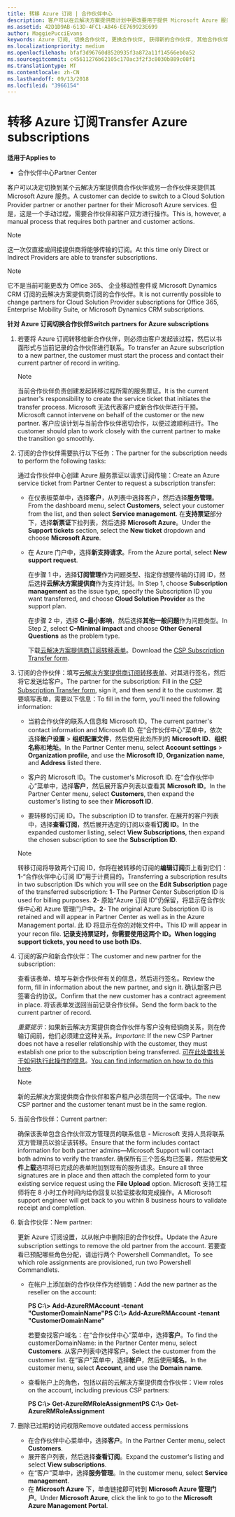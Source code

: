 ```yaml
---
title: 转移 Azure 订阅 | 合作伙伴中心
description: 客户可以在云解决方案提供商计划中更改要用于提供 Microsoft Azure 服务的合作伙伴。 但是，这是一个手动过程，需要合作伙伴和客户双方进行操作。
ms.assetid: 42D1D9AB-613D-4FC1-A846-EE769923E699
author: MaggiePucciEvans
keywords: Azure 订阅, 切换合作伙伴, 更换合作伙伴, 获得新的合作伙伴, 其他合作伙伴
ms.localizationpriority: medium
ms.openlocfilehash: bfaf3d96760d8520935f3a872a11f14566eb0a52
ms.sourcegitcommit: c45611276b62105c170ac3f2f3c8030b889c08f1
ms.translationtype: MT
ms.contentlocale: zh-CN
ms.lasthandoff: 09/13/2018
ms.locfileid: "3966154"
---
```

# <a name="transfer-azure-subscriptions"></a><span data-ttu-id="0df17-105">转移 Azure 订阅</span><span class="sxs-lookup"><span data-stu-id="0df17-105">Transfer Azure subscriptions</span></span> 

**<span data-ttu-id="0df17-106">适用于</span><span class="sxs-lookup"><span data-stu-id="0df17-106">Applies to</span></span>**

-  <span data-ttu-id="0df17-107">合作伙伴中心</span><span class="sxs-lookup"><span data-stu-id="0df17-107">Partner Center</span></span>

<span data-ttu-id="0df17-108">客户可以决定切换到某个云解决方案提供商合作伙伴或另一合作伙伴来提供其 Microsoft Azure 服务。</span><span class="sxs-lookup"><span data-stu-id="0df17-108">A customer can decide to switch to a Cloud Solution Provider partner or another partner for their Microsoft Azure services.</span></span> <span data-ttu-id="0df17-109">但是，这是一个手动过程，需要合作伙伴和客户双方进行操作。</span><span class="sxs-lookup"><span data-stu-id="0df17-109">This is, however, a manual process that requires both partner and customer actions.</span></span>

>[!Note]  
><span data-ttu-id="0df17-110">这一次仅直接或间接提供商将能够传输的订阅。</span><span class="sxs-lookup"><span data-stu-id="0df17-110">At this time only Direct or Indirect Providers are able to transfer subscriptions.</span></span>

>[!Note] 
><span data-ttu-id="0df17-111">它不是当前可能更改为 Office 365、 企业移动性套件或 Microsoft Dynamics CRM 订阅的云解决方案提供商订阅的合作伙伴。</span><span class="sxs-lookup"><span data-stu-id="0df17-111">It is not currently possible to change partners for Cloud Solution Provider subscriptions for Office 365, Enterprise Mobility Suite, or Microsoft Dynamics CRM subscriptions.</span></span>



**<span data-ttu-id="0df17-112">针对 Azure 订阅切换合作伙伴</span><span class="sxs-lookup"><span data-stu-id="0df17-112">Switch partners for Azure subscriptions</span></span>**

1.  <span data-ttu-id="0df17-113">若要将 Azure 订阅转移给新合作伙伴，则必须由客户发起该过程，然后以书面形式与当前记录的合作伙伴进行联系。</span><span class="sxs-lookup"><span data-stu-id="0df17-113">To transfer an Azure subscription to a new partner, the customer must start the process and contact their current partner of record in writing.</span></span> 

    >[!Note]
    ><span data-ttu-id="0df17-114">当前合作伙伴负责创建发起转移过程所需的服务票证。</span><span class="sxs-lookup"><span data-stu-id="0df17-114">It is the current partner's responsibility to create the service ticket that initiates the transfer process.</span></span> <span data-ttu-id="0df17-115">Microsoft 无法代表客户或新合作伙伴进行干预。</span><span class="sxs-lookup"><span data-stu-id="0df17-115">Microsoft cannot intervene on behalf of the customer or the new partner.</span></span> <span data-ttu-id="0df17-116">客户应该计划与当前合作伙伴密切合作，以便过渡顺利进行。</span><span class="sxs-lookup"><span data-stu-id="0df17-116">The customer should plan to work closely with the current partner to make the transition go smoothly.</span></span>

2.  <span data-ttu-id="0df17-117">订阅的合作伙伴需要执行以下任务：</span><span class="sxs-lookup"><span data-stu-id="0df17-117">The partner for the subscription needs to perform the following tasks:</span></span>

    <span data-ttu-id="0df17-118">通过合作伙伴中心创建 Azure 服务票证以请求订阅传输：</span><span class="sxs-lookup"><span data-stu-id="0df17-118">Create an Azure service ticket from Partner Center to request a subscription transfer:</span></span>

    -   <span data-ttu-id="0df17-119">在仪表板菜单中，选择**客户**，从列表中选择客户，然后选择**服务管理**。</span><span class="sxs-lookup"><span data-stu-id="0df17-119">From the dashboard menu, select **Customers**, select your customer from the list, and then select **Service management**.</span></span> <span data-ttu-id="0df17-120">在**支持票证**部分下，选择**新票证**下拉列表，然后选择 **Microsoft Azure**。</span><span class="sxs-lookup"><span data-stu-id="0df17-120">Under the **Support tickets** section, select the **New ticket** dropdown and choose **Microsoft Azure**.</span></span>

    -   <span data-ttu-id="0df17-121">在 Azure 门户中，选择**新支持请求**。</span><span class="sxs-lookup"><span data-stu-id="0df17-121">From the Azure portal, select **New support request**.</span></span>

        <span data-ttu-id="0df17-122">在步骤 1 中，选择**订阅管理**作为问题类型、指定你想要传输的订阅 ID，然后选择**云解决方案提供商**作为支持计划。</span><span class="sxs-lookup"><span data-stu-id="0df17-122">In Step 1, choose **Subscription management** as the issue type, specify the Subscription ID you want transferred, and choose **Cloud Solution Provider** as the support plan.</span></span>

        <span data-ttu-id="0df17-123">在步骤 2 中，选择 **C–最小影响**，然后选择**其他一般问题**作为问题类型。</span><span class="sxs-lookup"><span data-stu-id="0df17-123">In Step 2, select **C–Minimal impact** and choose **Other General Questions** as the problem type.</span></span>

        <span data-ttu-id="0df17-124">下载[云解决方案提供商订阅转移表单](https://assets.windowsphone.com/5222c408-e546-4e01-b72a-2ec7d4c43d57/CSP_Subscription_Transfer_Form_Azure_InvariantCulture_Default.zip)。</span><span class="sxs-lookup"><span data-stu-id="0df17-124">Download the [CSP Subscription Transfer form](https://assets.windowsphone.com/5222c408-e546-4e01-b72a-2ec7d4c43d57/CSP_Subscription_Transfer_Form_Azure_InvariantCulture_Default.zip).</span></span>

3.  <span data-ttu-id="0df17-125">订阅的合作伙伴：填写[云解决方案提供商订阅转移表单](https://assets.windowsphone.com/5222c408-e546-4e01-b72a-2ec7d4c43d57/CSP_Subscription_Transfer_Form_Azure_InvariantCulture_Default.zip)、对其进行签名，然后将它发送给客户。</span><span class="sxs-lookup"><span data-stu-id="0df17-125">The partner for the subscription: Fill in the [CSP Subscription Transfer form](https://assets.windowsphone.com/5222c408-e546-4e01-b72a-2ec7d4c43d57/CSP_Subscription_Transfer_Form_Azure_InvariantCulture_Default.zip), sign it, and then send it to the customer.</span></span> <span data-ttu-id="0df17-126">若要填写表单，需要以下信息：</span><span class="sxs-lookup"><span data-stu-id="0df17-126">To fill in the form, you'll need the following information:</span></span>

    -   <span data-ttu-id="0df17-127">当前合作伙伴的联系人信息和 Microsoft ID。</span><span class="sxs-lookup"><span data-stu-id="0df17-127">The current partner's contact information and Microsoft ID.</span></span> <span data-ttu-id="0df17-128">在“合作伙伴中心”菜单中，依次选择**帐户设置** &gt; **组织配置文件**，然后使用此处所列的 **Microsoft ID**、**组织名称**和**地址**。</span><span class="sxs-lookup"><span data-stu-id="0df17-128">In the Partner Center menu, select **Account settings** &gt; **Organization profile**, and use the **Microsoft ID**, **Organization name**, and **Address** listed there.</span></span>

    -   <span data-ttu-id="0df17-129">客户的 Microsoft ID。</span><span class="sxs-lookup"><span data-stu-id="0df17-129">The customer's Microsoft ID.</span></span> <span data-ttu-id="0df17-130">在“合作伙伴中心”菜单中，选择**客户**，然后展开客户列表以查看其 **Microsoft ID**。</span><span class="sxs-lookup"><span data-stu-id="0df17-130">In the Partner Center menu, select **Customers**, then expand the customer's listing to see their **Microsoft ID**.</span></span>

    -   <span data-ttu-id="0df17-131">要转移的订阅 ID。</span><span class="sxs-lookup"><span data-stu-id="0df17-131">The subscription ID to transfer.</span></span> <span data-ttu-id="0df17-132">在展开的客户列表中，选择**查看订阅**，然后展开选定的订阅以查看**订阅 ID**。</span><span class="sxs-lookup"><span data-stu-id="0df17-132">In the expanded customer listing, select **View Subscriptions**, then expand the chosen subscription to see the **Subscription ID**.</span></span>

     >[!Note]
     ><span data-ttu-id="0df17-133">转移订阅将导致两个订阅 ID，你将在被转移的订阅的**编辑订阅**页上看到它们：**1**-“合作伙伴中心订阅 ID”用于计费目的。</span><span class="sxs-lookup"><span data-stu-id="0df17-133">Transferring a subscription results in two subscription IDs which you will see on the **Edit Subscription** page of the transferred subscription: **1**- The Partner Center Subscription ID is used for billing purposes.</span></span> 
    <span data-ttu-id="0df17-134">**2**- 原始“Azure 订阅 ID”仍保留，将显示在合作伙伴中心和 Azure 管理门户中。</span><span class="sxs-lookup"><span data-stu-id="0df17-134">**2**-  The original Azure Subscription ID is retained and will appear in Partner Center as well as in the Azure Management portal.</span></span> <span data-ttu-id="0df17-135">此 ID 将显示在你的对帐文件中。</span><span class="sxs-lookup"><span data-stu-id="0df17-135">This ID will appear in your recon file.</span></span>  **<span data-ttu-id="0df17-136">记录支持票证时，你需要使用这两个 ID。</span><span class="sxs-lookup"><span data-stu-id="0df17-136">When logging support tickets, you need to use both IDs.</span></span>**

4.  <span data-ttu-id="0df17-137">订阅的客户和新合作伙伴：</span><span class="sxs-lookup"><span data-stu-id="0df17-137">The customer and new partner for the subscription:</span></span>

    <span data-ttu-id="0df17-138">查看该表单、填写与新合作伙伴有关的信息，然后进行签名。</span><span class="sxs-lookup"><span data-stu-id="0df17-138">Review the form, fill in information about the new partner, and sign it.</span></span> <span data-ttu-id="0df17-139">确认新客户已签署合约协议。</span><span class="sxs-lookup"><span data-stu-id="0df17-139">Confirm that the new customer has a contract agreement in place.</span></span> <span data-ttu-id="0df17-140">将该表单发送回当前记录合作伙伴。</span><span class="sxs-lookup"><span data-stu-id="0df17-140">Send the form back to the current partner of record.</span></span>

    <span data-ttu-id="0df17-141">*重要提示*：如果新云解决方案提供商合作伙伴与客户没有经销商关系，则在传输订阅前，他们必须建立这种关系。</span><span class="sxs-lookup"><span data-stu-id="0df17-141">*Important*: If the new CSP Partner does not have a reseller relationship with the customer, they must establish one prior to the subscription being transferred.</span></span> <span data-ttu-id="0df17-142">[可在此处查找关于如何执行此操作的信息](request-a-relationship-with-a-customer.md)。</span><span class="sxs-lookup"><span data-stu-id="0df17-142">[You can find information on how to do this here](request-a-relationship-with-a-customer.md).</span></span>

    >[!Note]
    ><span data-ttu-id="0df17-143">新的云解决方案提供商合作伙伴和客户租户必须在同一个区域中。</span><span class="sxs-lookup"><span data-stu-id="0df17-143">The new CSP partner and the customer tenant must be in the same region.</span></span> 

5.  <span data-ttu-id="0df17-144">当前合作伙伴：</span><span class="sxs-lookup"><span data-stu-id="0df17-144">Current partner:</span></span>

    <span data-ttu-id="0df17-145">确保该表单包含合作伙伴双方管理员的联系信息 - Microsoft 支持人员将联系双方管理员以验证该转移。</span><span class="sxs-lookup"><span data-stu-id="0df17-145">Ensure that the form includes contact information for both partner admins—Microsoft Support will contact both admins to verify the transfer.</span></span> <span data-ttu-id="0df17-146">确保所有三个签名均已签署，然后使用**文件上载**选项将已完成的表单附加到现有的服务请求。</span><span class="sxs-lookup"><span data-stu-id="0df17-146">Ensure all three signatures are in place and then attach the completed form to your existing service request using the **File Upload** option.</span></span> <span data-ttu-id="0df17-147">Microsoft 支持工程师将在 8 小时工作时间内给你回复以验证接收和完成操作。</span><span class="sxs-lookup"><span data-stu-id="0df17-147">A Microsoft support engineer will get back to you within 8 business hours to validate receipt and completion.</span></span>

6.  <span data-ttu-id="0df17-148">新合作伙伴：</span><span class="sxs-lookup"><span data-stu-id="0df17-148">New partner:</span></span>

    <span data-ttu-id="0df17-149">更新 Azure 订阅设置，以从帐户中删除旧的合作伙伴。</span><span class="sxs-lookup"><span data-stu-id="0df17-149">Update the Azure subscription settings to remove the old partner from the account.</span></span> <span data-ttu-id="0df17-150">若要查看已预配哪些角色分配，请运行两个 Powershell Commandlet。</span><span class="sxs-lookup"><span data-stu-id="0df17-150">To see which role assignments are provisioned, run two Powershell Commandlets.</span></span>

    -   <span data-ttu-id="0df17-151">在帐户上添加新的合作伙伴作为经销商：</span><span class="sxs-lookup"><span data-stu-id="0df17-151">Add the new partner as the reseller on the account:</span></span>

        **<span data-ttu-id="0df17-152">PS C:\\&gt; Add-AzureRMAccount -tenant "CustomerDomainName"</span><span class="sxs-lookup"><span data-stu-id="0df17-152">PS C:\\&gt; Add-AzureRMAccount -tenant "CustomerDomainName"</span></span>**

        <span data-ttu-id="0df17-153">若要查找客户域名：在“合作伙伴中心”菜单中，选择**客户**。</span><span class="sxs-lookup"><span data-stu-id="0df17-153">To find the customerDomainName: in the Partner Center menu, select **Customers**.</span></span> <span data-ttu-id="0df17-154">从客户列表中选择客户。</span><span class="sxs-lookup"><span data-stu-id="0df17-154">Select the customer from the customer list.</span></span> <span data-ttu-id="0df17-155">在“客户”菜单中，选择**帐户**，然后使用**域名**。</span><span class="sxs-lookup"><span data-stu-id="0df17-155">In the customer menu, select **Account**, and use the **Domain name**.</span></span>

    -   <span data-ttu-id="0df17-156">查看帐户上的角色，包括以前的云解决方案提供商合作伙伴：</span><span class="sxs-lookup"><span data-stu-id="0df17-156">View roles on the account, including previous CSP partners:</span></span>

        **<span data-ttu-id="0df17-157">PS C:\\&gt; Get-AzureRMRoleAssignment</span><span class="sxs-lookup"><span data-stu-id="0df17-157">PS C:\\&gt; Get-AzureRMRoleAssignment</span></span>**

7. <span data-ttu-id="0df17-158">删除已过期的访问权限</span><span class="sxs-lookup"><span data-stu-id="0df17-158">Remove outdated access permissions</span></span>

    -  <span data-ttu-id="0df17-159">在合作伙伴中心菜单中，选择**客户**。</span><span class="sxs-lookup"><span data-stu-id="0df17-159">In the Partner Center menu, select **Customers**.</span></span> 
    -  <span data-ttu-id="0df17-160">展开客户列表，然后选择**查看订阅**。</span><span class="sxs-lookup"><span data-stu-id="0df17-160">Expand the customer's listing and select **View subscriptions**.</span></span> 
    -  <span data-ttu-id="0df17-161">在“客户”菜单中，选择**服务管理**。</span><span class="sxs-lookup"><span data-stu-id="0df17-161">In the customer menu, select **Service management**.</span></span> 
    -  <span data-ttu-id="0df17-162">在 **Microsoft Azure** 下，单击链接即可转到 **Microsoft Azure 管理门户**。</span><span class="sxs-lookup"><span data-stu-id="0df17-162">Under **Microsoft Azure**, click the link to go to the **Microsoft Azure Management Portal**.</span></span>

 

 



